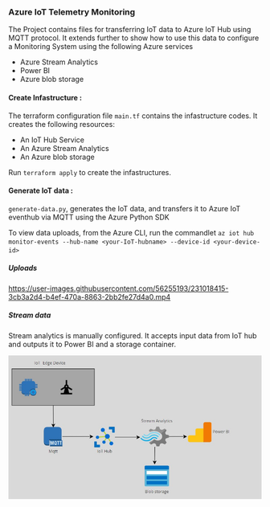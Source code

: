 ###  Azure IoT Telemetry Monitoring  

The Project  contains files for transferring IoT data to Azure IoT Hub using MQTT protocol.
It extends further to show how to use this data to configure a Monitoring System using the following Azure services

* Azure Stream Analytics
* Power BI
* Azure blob storage


#### Create Infastructure : 

The terraform configuration file `main.tf` contains the infastructure codes. It creates the following resources:


* An IoT Hub Service
* An Azure Stream Analytics
* An Azure blob storage

Run `terraform apply` to create the infastructures.

#### Generate IoT data : 

`generate-data.py`, generates the IoT data, and transfers it to Azure IoT eventhub via MQTT using the Azure Python SDK


To view data uploads, from the Azure CLI, run the commandlet  `az iot hub monitor-events --hub-name <your-IoT-hubname> --device-id <your-device-id>`

##### Uploads
https://user-images.githubusercontent.com/56255193/231018415-3cb3a2d4-b4ef-470a-8863-2bb2fe27d4a0.mp4


##### Stream data

Stream analytics is manually configured. It accepts input data from IoT hub and outputs it to Power BI and a storage container.



![Demo-Architecture](img.jpg) 






